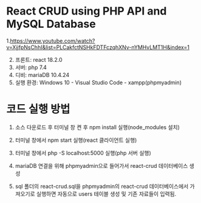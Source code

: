 # React CRUD using PHP API and MySQL Database

1.<https://www.youtube.com/watch?v=XjjfpNsChhI&list=PLCakfctNSHkFDTFczqhXNv-nYMHvLMT1H&index=1>

2. 프론트: react 18.2.0
3. 서버: php 7.4
4. 디비: mariaDB 10.4.24
5. 실행 환경: Windows 10 - Visual Studio Code - xampp(phpmyadmin)

# 코드 실행 방법

1. 소스 다운로드 후 터미널 창 켠 후 npm install 실행(node_modules 설치)

2. 터미널 창에서 npm start 실행(react 클라이언트 실행)

3. 터미널 창에서 php -S localhost:5000 실행(php 서버 실행)

4. mariaDB 연결을 위해 phpmyadmin으로 들어가서 react-crud 데이터베이스 생성

5. sql 폴더의 react-crud.sql을 phpmyadmin의 react-crud 데이터베이스에서 가져오기로 실행하면 자동으로 users 테이블 생성 및 기존 자료들이 입력됨.
